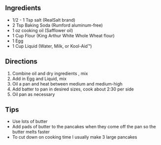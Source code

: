 Ingredients
-----------
* 1/2 - 1 Tsp salt (RealSalt brand)
* 2 Tsp Baking Soda (Rumford aluminum-free)
* 1 oz cooking oil (Safflower oil)
* 1 Cup Flour (King Arthur White Whole Wheat flour)
* 1 Egg
* 1 Cup Liquid (Water, Milk, or Kool-Aid™)

Directions
----------
1. Combine oil and dry ingredients , mix
2. Add in Egg and Liquid, mix
3. Oil a pan and heat between medium and medium-high
4. Add batter to pan in desired sizes, cook about 2:30 per side
5. Oil pan as necessary

Tips
----------
* Use lots of butter
* Add pads of butter to the pancakes when they come off the pan so the butter melts faster
* To cut down on cooking time I usually make 3 large pancakes
